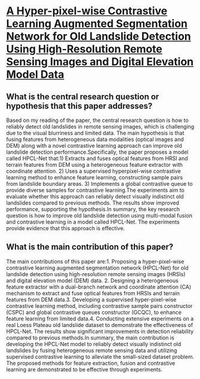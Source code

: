 # [A Hyper-pixel-wise Contrastive Learning Augmented Segmentation Network   for Old Landslide Detection Using High-Resolution Remote Sensing Images and   Digital Elevation Model Data](https://arxiv.org/abs/2308.1251)

## What is the central research question or hypothesis that this paper addresses?

Based on my reading of the paper, the central research question is how to reliably detect old landslides in remote sensing images, which is challenging due to the visual blurriness and limited data. The main hypothesis is that fusing features from heterogeneous data modalities (optical images and DEM) along with a novel contrastive learning approach can improve old landslide detection performance.Specifically, the paper proposes a model called HPCL-Net that:1) Extracts and fuses optical features from HRSI and terrain features from DEM using a heterogeneous feature extractor with coordinate attention. 2) Uses a supervised hyperpixel-wise contrastive learning method to enhance feature learning, constructing sample pairs from landslide boundary areas. 3) Implements a global contrastive queue to provide diverse samples for contrastive learning.The experiments aim to evaluate whether this approach can reliably detect visually indistinct old landslides compared to previous methods. The results show improved performance, supporting the hypothesis.In summary, the key research question is how to improve old landslide detection using multi-modal fusion and contrastive learning in a model called HPCL-Net. The experiments provide evidence that this approach is effective.


## What is the main contribution of this paper?

The main contributions of this paper are:1. Proposing a hyper-pixel-wise contrastive learning augmented segmentation network (HPCL-Net) for old landslide detection using high-resolution remote sensing images (HRSIs) and digital elevation model (DEM) data. 2. Designing a heterogeneous feature extractor with a dual-branch network and coordinate attention (CA) mechanism to extract and fuse optical features from HRSIs and terrain features from DEM data.3. Developing a supervised hyper-pixel-wise contrastive learning method, including contrastive sample pairs constructor (CSPC) and global contrastive queues constructor (GCQC), to enhance feature learning from limited data.4. Conducting extensive experiments on a real Loess Plateau old landslide dataset to demonstrate the effectiveness of HPCL-Net. The results show significant improvements in detection reliability compared to previous methods.In summary, the main contribution is developing the HPCL-Net model to reliably detect visually indistinct old landslides by fusing heterogeneous remote sensing data and utilizing supervised contrastive learning to alleviate the small-sized dataset problem. The proposed methods for feature extraction, fusion and contrastive learning are demonstrated to be effective through experiments.
